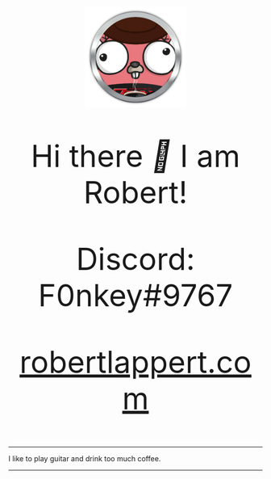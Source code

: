 <p align="center">
  <img align="center" title="What a handsome young man" alt="profile picture in a metal border" src="https://github.com/f0nkey/f0nkey/blob/main/gopher-circled.png?raw=true" width="200" height="200" />
</p>
<p align="center" style="font-size:60px">Hi there <i title="Hey there buddy!">👋</i> I am Robert!

<p align="center" style="font-size:60px">Discord: F0nkey#9767</p>

<p align="center" style="font-size:60px"><a href="https://robertlappert.com">robertlappert.com<a></p>

<hr>

I like to play guitar and drink too much coffee.

<hr>
 
